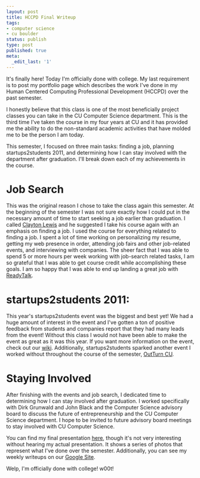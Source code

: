 ```yaml
---
layout: post
title: HCCPD Final Writeup
tags:
- computer science
- cu boulder
status: publish
type: post
published: true
meta:
  _edit_last: '1'
---
```

It's finally here! Today I'm officially done with college. My last requirement is to post my portfolio page which describes the work I've done in my Human Centered Computing Professional Development (HCCPD) over the past semester.

I honestly believe that this class is one of the most beneficially project classes you can take in the CU Computer Science department. This is the third time I've taken the course in my four years at CU and it has provided me the ability to do the non-standard academic activities that have molded me to be the person I am today.

This semester, I focused on three main tasks: finding a job, planning startups2students 2011, and determining how I can stay involved with the department after graduation. I'll break down each of my achievements in the course.

# Job Search
This was the original reason I chose to take the class again this semester. At the beginning of the semester I was not sure exactly how I could put in the necessary amount of time to start seeking a job earlier than graduation. I called [Clayton Lewis](http://spot.colorado.edu/~clayton) and he suggested I take his course again with an emphasis on finding a job.
I used the course for everything related to finding a job. I spent a lot of time working on personalizing my resume, getting my web presence in order, attending job fairs and other job-related events, and interviewing with companies.
The sheer fact that I was able to spend 5 or more hours per week working with job-search related tasks, I am so grateful that I was able to get course credit while accomplishing these goals. I am so happy that I was able to end up landing a great job with [ReadyTalk](http://www.readytalk.com).

# startups2students 2011:
This year's startups2students event was the biggest and best yet! We had a huge amount of interest in the event and I've gotten a ton of positive feedback from students and companies report that they had many leads from the event! Without this class I would not have been able to make the event as great as it was this year. If you want more information on the event, check out our [wiki](http://startup2student.pbworks.com). Additionally, startups2students sparked another event I worked without throughout the course of the semester, [OutTurn CU](http://www.outturncu.com).

# Staying Involved
After finishing with the events and job search, I dedicated time to determining how I can stay involved after graduation. I worked specifically with Dirk Grunwald and John Black and the Computer Science advisory board to discuss the future of entrepreneurship and the CU Computer Science department. I hope to be invited to future advisory board meetings to stay involved with CU Computer Science.

You can find my final presentation [here](http://www.l1m5.com/wp-content/uploads/2011/05/hccpd_final_sp11.pdf), though it's not very interesting without hearing my actual presentation. It shows a series of photos that represent what I've done over the semester. Additionally, you can see my weekly writeups on our [Google Site](https://sites.google.com/site/hccpdforum/spring-2011-updates/ben-limmer-s-updates).

Welp, I'm officially done with college! w00t!